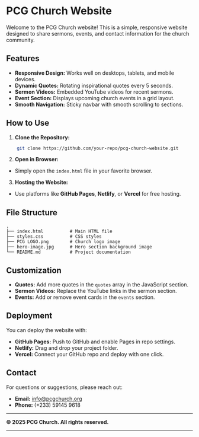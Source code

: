 # PCG Church Website

Welcome to the PCG Church website! This is a simple, responsive website designed to share sermons, events, and contact information for the church community.

## Features

- **Responsive Design:** Works well on desktops, tablets, and mobile devices.
- **Dynamic Quotes:** Rotating inspirational quotes every 5 seconds.
- **Sermon Videos:** Embedded YouTube videos for recent sermons.
- **Event Section:** Displays upcoming church events in a grid layout.
- **Smooth Navigation:** Sticky navbar with smooth scrolling to sections.

## How to Use

1. **Clone the Repository:**
```bash
    git clone https://github.com/your-repo/pcg-church-website.git
```

2. **Open in Browser:**
- Simply open the `index.html` file in your favorite browser.

3. **Hosting the Website:**
- Use platforms like **GitHub Pages**, **Netlify**, or **Vercel** for free hosting.

## File Structure
```
.
├── index.html          # Main HTML file
├── styles.css          # CSS styles
├── PCG LOGO.png        # Church logo image
├── hero-image.jpg      # Hero section background image
└── README.md           # Project documentation
```

## Customization

- **Quotes:** Add more quotes in the `quotes` array in the JavaScript section.
- **Sermon Videos:** Replace the YouTube links in the sermon section.
- **Events:** Add or remove event cards in the `events` section.

## Deployment

You can deploy the website with:

- **GitHub Pages:** Push to GitHub and enable Pages in repo settings.
- **Netlify:** Drag and drop your project folder.
- **Vercel:** Connect your GitHub repo and deploy with one click.

## Contact

For questions or suggestions, please reach out:
- **Email:** info@pcgchurch.org
- **Phone:** (+233) 59145 9618

---

**© 2025 PCG Church. All rights reserved.**

---



